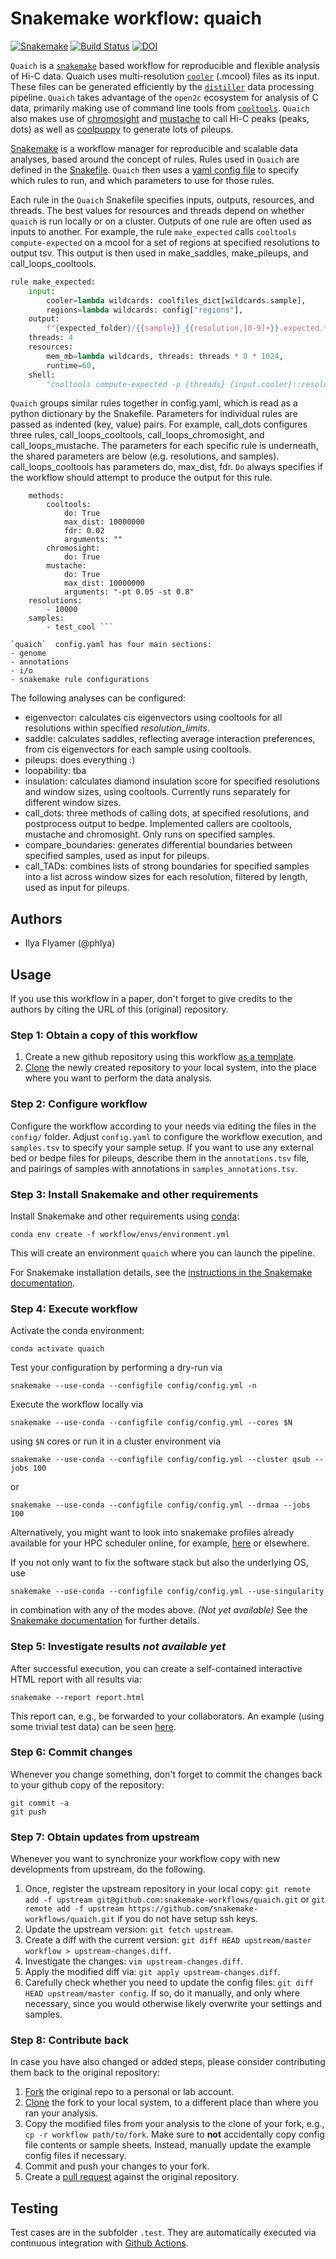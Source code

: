 # Snakemake workflow: quaich

[![Snakemake](https://img.shields.io/badge/snakemake-≥5.7.0-brightgreen.svg)](https://snakemake.bitbucket.io)
[![Build Status](https://travis-ci.org/snakemake-workflows/quaich.svg?branch=master)](https://travis-ci.org/snakemake-workflows/quaich)
[![DOI](https://zenodo.org/badge/272558705.svg)](https://zenodo.org/badge/latestdoi/272558705)



`Quaich` is a [`snakemake`](https://snakemake.readthedocs.io/en/stable/) based workflow for reproducible and flexible analysis of Hi-C data. Quaich uses multi-resolution [`cooler`](https://github.com/open2c/cooler) (.mcool) files as its input. These files can be generated efficiently by the [`distiller`](https://github.com/open2c/distiller-nf) data processing pipeline. `Quaich` takes advantage of the `open2c` ecosystem for analysis of C data, primarily making use of  command line tools from [`cooltools`](https://github.com/open2c/cooltools). `Quaich` also makes use of [chromosight](https://github.com/koszullab/chromosight) and [mustache](https://github.com/ay-lab/mustache) to call Hi-C peaks (peaks, dots) as well as [coolpuppy](https://github.com/open2c/coolpuppy) to generate lots of pileups.

[Snakemake](https://snakemake.readthedocs.io/en/stable/) is a workflow manager for reproducible and scalable data analyses, based around the concept of rules. Rules used in `Quaich` are defined in the [Snakefile](https://github.com/open2c/quaich/blob/master/workflow/Snakefile). `Quaich` then uses a [yaml config file](https://github.com/open2c/quaich/blob/master/config/config.yaml) to specify which rules to run, and which parameters to use for those rules.

Each rule in the `Quaich` Snakefile specifies inputs, outputs, resources, and threads. The best values for resources and threads depend on whether `quaich` is run locally or on a cluster. Outputs of one rule are often used as inputs to another. For example, the rule `make_expected` calls `cooltools compute-expected` on a mcool for a set of regions at specified resolutions to output tsv. This output is then used in make_saddles, make_pileups, and call_loops_cooltools.
```python
rule make_expected:
    input:
        cooler=lambda wildcards: coolfiles_dict[wildcards.sample],
        regions=lambda wildcards: config["regions"],
    output:
        f"{expected_folder}/{{sample}}_{{resolution,[0-9]+}}.expected.tsv",
    threads: 4 
    resources:
        mem_mb=lambda wildcards, threads: threads * 8 * 1024,
        runtime=60,
    shell:
        "cooltools compute-expected -p {threads} {input.cooler}::resolutions/{wildcards.resolution} --regions {input.regions} --ignore-diags 0 -o {output}"
```

`Quaich` groups similar rules together in config.yaml, which is read as a python dictionary by the Snakefile. Parameters for individual rules are passed as indented (key, value) pairs. For example, call_dots configures three rules, call_loops_cooltools,  call_loops_chromosight, and call_loops_mustache. The parameters for each specific rule is underneath, the shared parameters are below (e.g. resolutions, and samples).  call_loops_cooltools has parameters do, max_dist, fdr. `Do` always specifies if the workflow should attempt to produce the output for this rule.
``` call_dots:
    methods:
        cooltools:
            do: True
            max_dist: 10000000
            fdr: 0.02
            arguments: ""
        chromosight:
            do: True
        mustache:
            do: True
            max_dist: 10000000
            arguments: "-pt 0.05 -st 0.8"
    resolutions:
        - 10000
    samples:
        - test_cool ```

`quaich`  config.yaml has four main sections:
- genome
- annotations
- i/o 
- snakemake rule configurations
```

The following analyses can be configured:
- eigenvector: calculates cis eigenvectors using cooltools for all resolutions within specified _resolution_limits_. 
- saddle: calculates saddles, reflecting average interaction preferences, from cis eigenvectors for each sample using cooltools.
- pileups: does everything :)
- loopability: tba
- insulation: calculates diamond insulation score for specified resolutions and window sizes, using cooltools. Currently runs separately for different window sizes. 
- call_dots: three methods of calling dots, at specified resolutions, and postprocess output to bedpe. Implemented callers are cooltools, mustache and chromosight. Only runs on specified samples. 
 - compare_boundaries: generates differential boundaries between specified samples, used as input for pileups.
- call_TADs: combines lists of strong boundaries for specified samples into a list across window sizes for each resolution, filtered by length, used as input for pileups. 

## Authors

* Ilya Flyamer (@phlya)

## Usage

If you use this workflow in a paper, don't forget to give credits to the authors by citing the URL of this (original) repository.

### Step 1: Obtain a copy of this workflow

1. Create a new github repository using this workflow [as a template](https://help.github.com/en/articles/creating-a-repository-from-a-template).
2. [Clone](https://help.github.com/en/articles/cloning-a-repository) the newly created repository to your local system, into the place where you want to perform the data analysis.

### Step 2: Configure workflow

Configure the workflow according to your needs via editing the files in the `config/` folder. Adjust `config.yaml` to configure the workflow execution, and `samples.tsv` to specify your sample setup. If you want to use any external bed or bedpe files for pileups, describe them in the `annotations.tsv` file, and pairings of samples with annotations in `samples_annotations.tsv`.

### Step 3: Install Snakemake and other requirements

Install Snakemake and other requirements using [conda](https://conda.io/projects/conda/en/latest/user-guide/install/index.html):

    conda env create -f workflow/envs/environment.yml

This will create an environment `quaich` where you can launch the pipeline.

For Snakemake installation details, see the [instructions in the Snakemake documentation](https://snakemake.readthedocs.io/en/stable/getting_started/installation.html).

### Step 4: Execute workflow

Activate the conda environment:

    conda activate quaich

Test your configuration by performing a dry-run via

    snakemake --use-conda --configfile config/config.yml -n

Execute the workflow locally via

    snakemake --use-conda --configfile config/config.yml --cores $N

using `$N` cores or run it in a cluster environment via

    snakemake --use-conda --configfile config/config.yml --cluster qsub --jobs 100

or

    snakemake --use-conda --configfile config/config.yml --drmaa --jobs 100

Alternatively, you might want to look into snakemake profiles already available for your HPC scheduler online, for example, [here](https://github.com/Snakemake-Profiles) or elsewhere.

If you not only want to fix the software stack but also the underlying OS, use

    snakemake --use-conda --configfile config/config.yml --use-singularity

in combination with any of the modes above. *(Not yet available)*
See the [Snakemake documentation](https://snakemake.readthedocs.io/en/stable/executable.html) for further details.


### Step 5: Investigate results *not available yet*

After successful execution, you can create a self-contained interactive HTML report with all results via:

    snakemake --report report.html

This report can, e.g., be forwarded to your collaborators.
An example (using some trivial test data) can be seen [here](https://cdn.rawgit.com/snakemake-workflows/rna-seq-kallisto-sleuth/master/.test/report.html).

### Step 6: Commit changes

Whenever you change something, don't forget to commit the changes back to your github copy of the repository:

    git commit -a
    git push

### Step 7: Obtain updates from upstream

Whenever you want to synchronize your workflow copy with new developments from upstream, do the following.

1. Once, register the upstream repository in your local copy: `git remote add -f upstream git@github.com:snakemake-workflows/quaich.git` or `git remote add -f upstream https://github.com/snakemake-workflows/quaich.git` if you do not have setup ssh keys.
2. Update the upstream version: `git fetch upstream`.
3. Create a diff with the current version: `git diff HEAD upstream/master workflow > upstream-changes.diff`.
4. Investigate the changes: `vim upstream-changes.diff`.
5. Apply the modified diff via: `git apply upstream-changes.diff`.
6. Carefully check whether you need to update the config files: `git diff HEAD upstream/master config`. If so, do it manually, and only where necessary, since you would otherwise likely overwrite your settings and samples.


### Step 8: Contribute back

In case you have also changed or added steps, please consider contributing them back to the original repository:

1. [Fork](https://help.github.com/en/articles/fork-a-repo) the original repo to a personal or lab account.
2. [Clone](https://help.github.com/en/articles/cloning-a-repository) the fork to your local system, to a different place than where you ran your analysis.
3. Copy the modified files from your analysis to the clone of your fork, e.g., `cp -r workflow path/to/fork`. Make sure to **not** accidentally copy config file contents or sample sheets. Instead, manually update the example config files if necessary.
4. Commit and push your changes to your fork.
5. Create a [pull request](https://help.github.com/en/articles/creating-a-pull-request) against the original repository.

## Testing

Test cases are in the subfolder `.test`. They are automatically executed via continuous integration with [Github Actions](https://github.com/features/actions).
